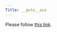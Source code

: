 ```yaml
---
Title: __goto__asa
---
```


<head><meta http-equiv="refresh" content="1; url=%base_url%/research/snf13" /></head><body><p>Please follow <a href="%base_url%/research/snf13">this link</a>.</p></body>
